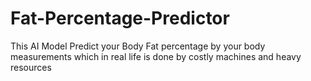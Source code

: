 # Fat-Percentage-Predictor
This AI Model Predict your Body Fat percentage by your body measurements which in real life is done by costly machines and heavy resources
